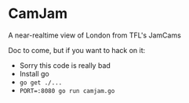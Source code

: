 # CamJam

A near-realtime view of London from TFL's JamCams

Doc to come, but if you want to hack on it:
* Sorry this code is really bad
* Install go
* `go get ./...`
* `PORT=:8080 go run camjam.go`
